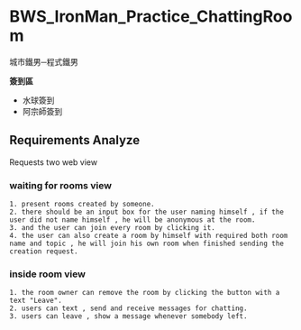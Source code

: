 # BWS_IronMan_Practice_ChattingRoom
城市鐵男─程式鐵男

**簽到區**

- 水球簽到 
- 阿宗師簽到

## Requirements Analyze

Requests two web view
### waiting for rooms view

	1. present rooms created by someone.
    2. there should be an input box for the user naming himself , if the user did not name himself , he will be anonymous at the room.
    3. and the user can join every room by clicking it.
    4. the user can also create a room by himself with required both room name and topic , he will join his own room when finished sending the creation request.
    
### inside room view

	1. the room owner can remove the room by clicking the button with a text "Leave".
    2. users can text , send and receive messages for chatting.
    3. users can leave , show a message whenever somebody left.
    
    









